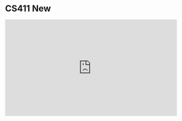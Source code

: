 CS411
New
=====
<iframe width="560" height="315" 
		src="https://www.youtube.com/embed/V7jTXq3QQOc" 
		frameborder="0" 
		allow="accelerometer; autoplay; encrypted-media; gyroscope; picture-in-picture" 
		allowfullscreen>
</iframe>
